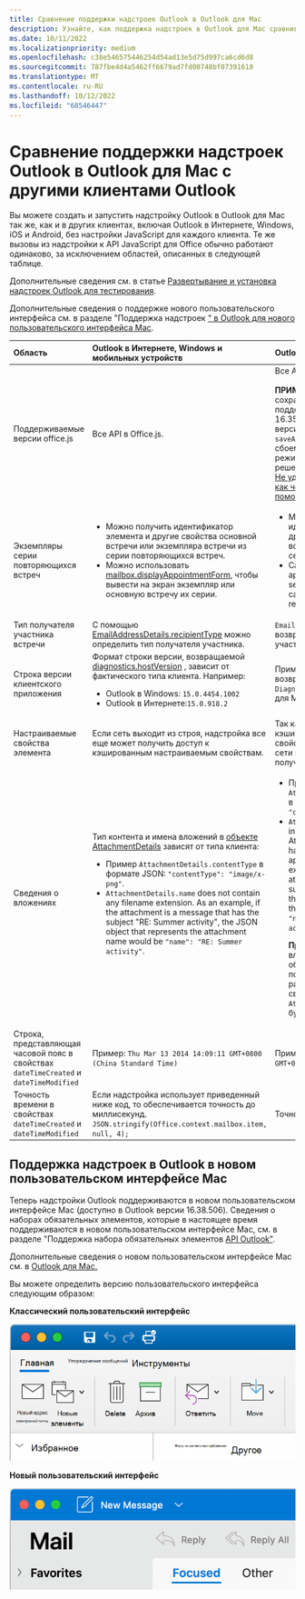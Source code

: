 ```yaml
---
title: Сравнение поддержки надстроек Outlook в Outlook для Mac
description: Узнайте, как поддержка надстроек в Outlook для Mac сравниваются с другими клиентами Outlook.
ms.date: 10/11/2022
ms.localizationpriority: medium
ms.openlocfilehash: c38e546575446254d54ad13e5d75d997ca6cd6d8
ms.sourcegitcommit: 787fbe4d4a5462ff6679ad7fd00748bf07391610
ms.translationtype: MT
ms.contentlocale: ru-RU
ms.lasthandoff: 10/12/2022
ms.locfileid: "68546447"
---
```

# <a name="compare-outlook-add-in-support-in-outlook-on-mac-with-other-outlook-clients"></a>Сравнение поддержки надстроек Outlook в Outlook для Mac с другими клиентами Outlook

Вы можете создать и запустить надстройку Outlook в Outlook для Mac так же, как и в других клиентах, включая Outlook в Интернете, Windows, iOS и Android, без настройки JavaScript для каждого клиента. Те же вызовы из надстройки к API JavaScript для Office обычно работают одинаково, за исключением областей, описанных в следующей таблице.

Дополнительные сведения см. в статье [Развертывание и установка надстроек Outlook для тестирования](testing-and-tips.md).

Дополнительные сведения о поддержке нового пользовательского интерфейса см. в разделе "Поддержка надстроек [" в Outlook для нового пользовательского интерфейса Mac](#add-in-support-in-outlook-on-new-mac-ui).

| Область | Outlook в Интернете, Windows и мобильных устройств | Outlook для Mac |
|:-----|:-----|:-----|
| Поддерживаемые версии office.js| Все API в Office.js. | Все API в Office.js.<br><br>**ПРИМЕЧАНИЕ**. В Outlook для Mac сохранение собрания поддерживается только в сборке 16.35.308 или более поздней версии. В противном случае `saveAsync` метод завершается сбоем при вызове из собрания в режиме создания. Временное решение представлено в статье [Не удается сохранить встречу как черновик в Outlook для Mac с помощью API JS для Office](https://support.microsoft.com/help/4505745). |
| Экземпляры серии повторяющихся встреч | <ul><li>Можно получить идентификатор элемента и другие свойства основной встречи или экземпляра встречи из серии повторяющихся встреч.</li><li>Можно использовать [mailbox.displayAppointmentForm](/javascript/api/requirement-sets/outlook/preview-requirement-set/office.context.mailbox#methods), чтобы вывести на экран экземпляр или основную встречу их серии.</li></ul> | <ul><li>Можно получить идентификатор элемента и другие свойства основной встречи, но не экземпляра серии повторяющихся встреч.</li><li>Can display the master appointment of a recurring series. Without the item ID, cannot display an instance of a recurring series.</li></ul> |
| Тип получателя участника встречи | С помощью [EmailAddressDetails.recipientType](/javascript/api/outlook/office.emailaddressdetails#outlook-office-emailaddressdetails-recipienttype-member) можно определить тип получателя участника. | `EmailAddressDetails.recipientType` возвращает `undefined` для участников встречи. |
| Строка версии клиентского приложения | Формат строки версии, возвращаемой [diagnostics.hostVersion](/javascript/api/outlook/office.diagnostics#outlook-office-diagnostics-hostversion-member) , зависит от фактического типа клиента. Например:<ul><li>Outlook в Windows: `15.0.4454.1002`</li><li>Outlook в Интернете:`15.0.918.2`</li></ul> |Пример строки версии, возвращаемой `Diagnostics.hostVersion` в Outlook для Mac: `15.0 (140325)` |
| Настраиваемые свойства элемента | Если сеть выходит из строя, надстройка все еще может получить доступ к кэшированным настраиваемым свойствам. | Так как Outlook для Mac не кэширует пользовательские свойства, в случае отключения сети надстройки не смогут получить к ним доступ. |
| Сведения о вложениях | Тип контента и имена вложений в [объекте AttachmentDetails](/javascript/api/outlook/office.attachmentdetails) зависят от типа клиента:<ul><li>Пример `AttachmentDetails.contentType` в формате JSON: `"contentType": "image/x-png"`. </li><li>`AttachmentDetails.name` does not contain any filename extension. As an example, if the attachment is a message that has the subject "RE: Summer activity", the JSON object that represents the attachment name would be `"name": "RE: Summer activity"`.</li></ul> | <ul><li>Пример `AttachmentDetails.contentType` в формате JSON: `"contentType" "image/png"`</li><li>`AttachmentDetails.name` always includes a filename extension. Attachments that are mail items have a .eml extension, and appointments have a .ics extension. As an example, if an attachment is an email with the subject "RE: Summer activity", the JSON object that represents the attachment name would be `"name": "RE: Summer activity.eml"`.<p>**Примечание.** Если файл вложен программным образом (например, с помощью надстройки) без расширения, то имя файла в свойстве `AttachmentDetails.name` не будет включать расширение.</p></li></ul> |
| Строка, представляющая часовой пояс в свойствах `dateTimeCreated` и `dateTimeModified` |Пример: `Thu Mar 13 2014 14:09:11 GMT+0800 (China Standard Time)` | Пример: `Thu Mar 13 2014 14:09:11 GMT+0800 (CST)` |
| Точность времени в свойствах `dateTimeCreated` и `dateTimeModified` | Если надстройка использует приведенный ниже код, то обеспечивается точность до миллисекунд.<br/>`JSON.stringify(Office.context.mailbox.item, null, 4);`| Точность только до секунд. |

## <a name="add-in-support-in-outlook-on-new-mac-ui"></a>Поддержка надстроек в Outlook в новом пользовательском интерфейсе Mac

Теперь надстройки Outlook поддерживаются в новом пользовательском интерфейсе Mac (доступно в Outlook версии 16.38.506). Сведения о наборах обязательных элементов, которые в настоящее время поддерживаются в новом пользовательском интерфейсе Mac, см. в разделе "Поддержка набора обязательных элементов [API Outlook"](/javascript/api/requirement-sets/outlook/outlook-api-requirement-sets#outlook-client-support).

Дополнительные сведения о новом пользовательском интерфейсе Mac см. в [Outlook для Mac.](https://support.microsoft.com/office/6283be54-e74d-434e-babb-b70cefc77439)

Вы можете определить версию пользовательского интерфейса следующим образом:

**Классический пользовательский интерфейс**

![Классический пользовательский интерфейс на Компьютере Mac.](../images/outlook-on-mac-classic.png)

**Новый пользовательский интерфейс**

![Новый пользовательский интерфейс на Компьютере Mac.](../images/outlook-on-mac-new.png)
